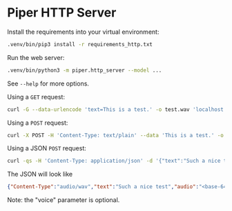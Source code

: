 # Piper HTTP Server

Install the requirements into your virtual environment:

```sh
.venv/bin/pip3 install -r requirements_http.txt
```

Run the web server:

```sh
.venv/bin/python3 -m piper.http_server --model ...
```

See `--help` for more options.

Using a `GET` request:

```sh
curl -G --data-urlencode 'text=This is a test.' -o test.wav 'localhost:5000'
```

Using a `POST` request:

```sh
curl -X POST -H 'Content-Type: text/plain' --data 'This is a test.' -o test.wav 'localhost:5000'
```

Using a JSON `POST` request:
```sh
curl -qs -H 'Content-Type: application/json' -d '{"text":"Such a nice test", "voice":"en_US-amy-medium"}' -o test.json 'http://localhost:5000'
```

The JSON will look like
```json
{"Content-Type":"audio/wav","text":"Such a nice test","audio":"<base-64 encode wav data>"}
```

Note: the "voice" parameter is optional.

